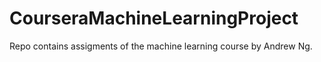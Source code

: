 # CourseraMachineLearningProject
Repo contains assigments of the machine learning course by Andrew Ng.
